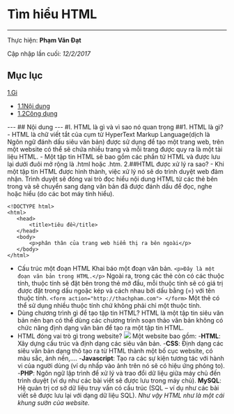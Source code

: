 # Tìm hiểu HTML	
---
  Thực hiện: **Phạm Văn Đạt**

  Cập nhập lần cuối: *12/2/2017*

## Mục lục 

<a href="#Git">1.Gi</a>
  <ul>
    <li><a href="#Nội dung1">1.1Nội dung</a></li>
    <li><a href="#Công dụng1">1.2Công dụng</a></li>
  </ul>
---
## Nội dung
---
#I. HTML là gì và vì sao nó quan trọng
 ##1. HTML là gì?
  - HTML là chữ viết tắt của cụm từ HyperText Markup Language(dịch là Ngôn ngữ đánh dấu siêu văn bản) được sử dụng để tạo một trang web, trên một website có thể sẽ chứa nhiều trang và mỗi trang được quy ra là một tài liệu HTML.
  - Một tập tin HTML sẽ bao gồm các phần tử HTML và được lưu lại dưới đuôi mở rộng là .html hoặc .htm.
 2.##HTML được xử lý ra sao?
 - Khi một tập tin HTML được hình thành, việc xử lý nó sẽ do trình duyệt web đảm nhận. Trình duyệt sẽ đóng vai trò đọc hiểu nội dung HTML từ các thẻ bên trong và sẽ chuyển sang dạng văn bản đã được đánh dấu để đọc, nghe hoặc hiểu (do các bot máy tính hiểu).

 ```
 <!DOCTYPE html>
 <html>
    <head>
        <title>tiêu đề</title>
    </head>
    <body>
        <p>phân thân của trang web hiểm thị ra bên ngoài</p>
    </body>
 </html>
 ```
 - Cấu trúc một đoạn HTML
    Khai báo một đoạn văn bản.
     `<p>Đây là một đoạn văn bản trong HTML.</p>`
    Ngoài ra, trong các thẻ còn có các thuộc tính, thuộc tính sẽ đặt bên trong thẻ mở đầu, mỗi thuộc tính sẽ có giá trị được đặt trong dấu ngoặc kép và cách nhau bởi dấu bằng (=) với tên thuộc tính.
     `<form action="http://thachpham.com"> </form>`
  Một thẻ có thể sử dụng nhiều thuộc tính chứ không phải chỉ một thuộc tính.
 - Dùng chương trình gì để tạo tập tin HTML?
   HTML là một tập tin siêu văn bản nên bạn có thể dùng các chương trình soạn thảo văn bản không có chức năng định dạng văn bản để tạo ra một tập tin HTML.
 - HTML đóng vai trò gì trong website?
    <img src="http://hoclamwebonline.com/media/1026/html-css-javascript.png?width=555&height=343"> 
    Một website bao gồm:
     -**HTML**: Xây dựng cấu trúc và định dạng các siêu văn bản.
     -**CSS**: Định dạng các siêu văn bản dạng thô tạo ra từ HTML thành một bố cục website, có màu sắc, ảnh nền,….
     -**Javascript**: Tạo ra các sự kiện tương tác với hành vi của người dùng (ví dụ nhấp vào ảnh trên nó sẽ có hiệu ứng phóng to).
     -**PHP**: Ngôn ngữ lập trình để xử lý và trao đổi dữ liệu giữa máy chủ đến trình duyệt (ví dụ như các bài viết sẽ được lưu trong máy chủ).
     **MySQL**: Hệ quản trị cơ sở dữ liệu truy vấn có cấu trúc (SQL – ví dụ như các bài viết sẽ được lưu lại với dạng dữ liệu SQL).
 *Như vậy HTML như là một cái khung sườn của website.*

